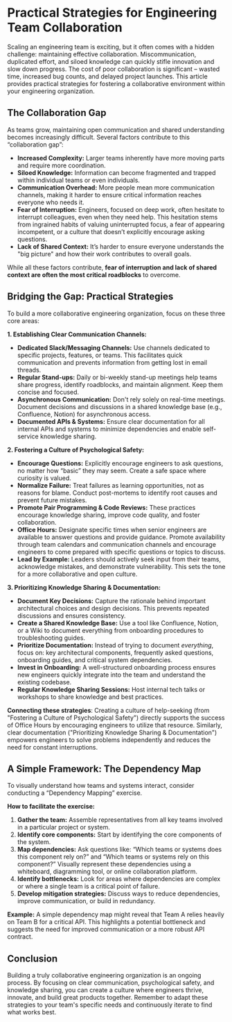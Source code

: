 # Practical Strategies for Engineering Team Collaboration

Scaling an engineering team is exciting, but it often comes with a hidden challenge: maintaining effective collaboration. Miscommunication, duplicated effort, and siloed knowledge can quickly stifle innovation and slow down progress. The cost of poor collaboration is significant – wasted time, increased bug counts, and delayed project launches. This article provides practical strategies for fostering a collaborative environment within your engineering organization.

## The Collaboration Gap

As teams grow, maintaining open communication and shared understanding becomes increasingly difficult. Several factors contribute to this “collaboration gap”:

* **Increased Complexity:** Larger teams inherently have more moving parts and require more coordination.
* **Siloed Knowledge:**  Information can become fragmented and trapped within individual teams or even individuals.
* **Communication Overhead:**  More people mean more communication channels, making it harder to ensure critical information reaches everyone who needs it.
* **Fear of Interruption:** Engineers, focused on deep work, often hesitate to interrupt colleagues, even when they need help. This hesitation stems from ingrained habits of valuing uninterrupted focus, a fear of appearing incompetent, or a culture that doesn’t explicitly encourage asking questions.
* **Lack of Shared Context:**  It’s harder to ensure everyone understands the "big picture" and how their work contributes to overall goals.

While all these factors contribute, **fear of interruption and lack of shared context are often the most critical roadblocks** to overcome.

## Bridging the Gap: Practical Strategies

To build a more collaborative engineering organization, focus on these three core areas:

**1. Establishing Clear Communication Channels:**

* **Dedicated Slack/Messaging Channels:**  Use channels dedicated to specific projects, features, or teams. This facilitates quick communication and prevents information from getting lost in email threads.
* **Regular Stand-ups:** Daily or bi-weekly stand-up meetings help teams share progress, identify roadblocks, and maintain alignment. Keep them concise and focused.
* **Asynchronous Communication:**  Don't rely solely on real-time meetings. Document decisions and discussions in a shared knowledge base (e.g., Confluence, Notion) for asynchronous access.
* **Documented APIs & Systems:** Ensure clear documentation for all internal APIs and systems to minimize dependencies and enable self-service knowledge sharing.

**2. Fostering a Culture of Psychological Safety:**

* **Encourage Questions:**  Explicitly encourage engineers to ask questions, no matter how “basic” they may seem.  Create a safe space where curiosity is valued.
* **Normalize Failure:**  Treat failures as learning opportunities, not as reasons for blame.  Conduct post-mortems to identify root causes and prevent future mistakes.
* **Promote Pair Programming & Code Reviews:** These practices encourage knowledge sharing, improve code quality, and foster collaboration.
* **Office Hours:**  Designate specific times when senior engineers are available to answer questions and provide guidance.  Promote availability through team calendars and communication channels and encourage engineers to come prepared with specific questions or topics to discuss. 
* **Lead by Example:** Leaders should actively seek input from their teams, acknowledge mistakes, and demonstrate vulnerability. This sets the tone for a more collaborative and open culture.

**3. Prioritizing Knowledge Sharing & Documentation:**

* **Document Key Decisions:** Capture the rationale behind important architectural choices and design decisions. This prevents repeated discussions and ensures consistency.
* **Create a Shared Knowledge Base:** Use a tool like Confluence, Notion, or a Wiki to document everything from onboarding procedures to troubleshooting guides.
* **Prioritize Documentation:** Instead of trying to document *everything*, focus on: key architectural components, frequently asked questions, onboarding guides, and critical system dependencies.
* **Invest in Onboarding:**  A well-structured onboarding process ensures new engineers quickly integrate into the team and understand the existing codebase.
* **Regular Knowledge Sharing Sessions:** Host internal tech talks or workshops to share knowledge and best practices.

**Connecting these strategies**: Creating a culture of help-seeking (from "Fostering a Culture of Psychological Safety") directly supports the success of Office Hours by encouraging engineers to utilize that resource. Similarly, clear documentation ("Prioritizing Knowledge Sharing & Documentation") empowers engineers to solve problems independently and reduces the need for constant interruptions.



## A Simple Framework: The Dependency Map

To visually understand how teams and systems interact, consider conducting a “Dependency Mapping” exercise. 

**How to facilitate the exercise:**

1. **Gather the team:** Assemble representatives from all key teams involved in a particular project or system.
2. **Identify core components:**  Start by identifying the core components of the system.
3. **Map dependencies:**  Ask questions like: “Which teams or systems does this component rely on?” and “Which teams or systems rely on this component?”  Visually represent these dependencies using a whiteboard, diagramming tool, or online collaboration platform.
4. **Identify bottlenecks:**  Look for areas where dependencies are complex or where a single team is a critical point of failure.
5. **Develop mitigation strategies:**  Discuss ways to reduce dependencies, improve communication, or build in redundancy.

**Example:**  A simple dependency map might reveal that Team A relies heavily on Team B for a critical API. This highlights a potential bottleneck and suggests the need for improved communication or a more robust API contract.

## Conclusion

Building a truly collaborative engineering organization is an ongoing process. By focusing on clear communication, psychological safety, and knowledge sharing, you can create a culture where engineers thrive, innovate, and build great products together.  Remember to adapt these strategies to your team's specific needs and continuously iterate to find what works best.